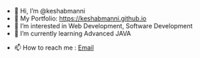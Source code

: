 - 👋 Hi, I’m @keshabmanni
- 🤵 My Portfolio: https://keshabmanni.github.io
- 👀 I’m interested in Web Development, Software Development
- 🌱 I’m currently learning Advanced JAVA
<!--- 💞️ I’m looking to collaborate on ...--->
- 📫 How to reach me : [Email](keshabmanni22@gmail.com)

<!---
keshabmanni/keshabmanni is a ✨ special ✨ repository because its `README.md` (this file) appears on your GitHub profile.
You can click the Preview link to take a look at your changes.
--->
